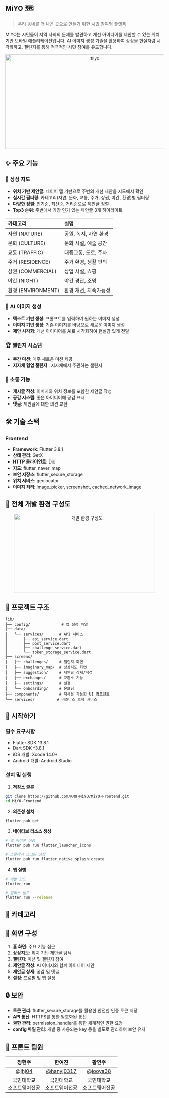 ## MiYO 🗺️

> 우리 동네를 더 나은 곳으로 만들기 위한 시민 참여형 플랫폼

MiYO는 시민들이 지역 사회의 문제를 발견하고 개선 아이디어를 제안할 수 있는 위치 기반 모바일 애플리케이션입니다. AI 이미지 생성 기술을 활용하여 상상을 현실처럼 시각화하고, 챌린지를 통해 적극적인 시민 참여를 유도합니다.

<p align="center">
<img width="550" height="300" alt="miyo" src="https://github.com/user-attachments/assets/1b6daf4a-8c05-4a07-abb1-bdf5c5d549a2" />
</p>

## ✨ 주요 기능

### 📍 상상 지도 
- **위치 기반 제안글**: 네이버 맵 기반으로 주변의 개선 제안을 지도에서 확인
- **실시간 필터링**: 카테고리(자연, 문화, 교통, 주거, 상권, 야간, 환경)별 필터링
- **다양한 정렬**: 인기순, 최신순, 거리순으로 제안글 정렬
- **Top3 순위**: 주변에서 가장 인기 있는 제안글 3개 하이라이트


| 카테고리 | 설명 |
|:-------|:------|
| 자연 (NATURE) | 공원, 녹지, 자연 환경 |
| 문화 (CULTURE) | 문화 시설, 예술 공간 |
| 교통 (TRAFFIC) | 대중교통, 도로, 주차 |
| 주거 (RESIDENCE) | 주거 환경, 생활 편의 |
| 상권 (COMMERCIAL) | 상업 시설, 쇼핑 |
| 야간 (NIGHT) | 야간 경관, 조명 |
| 환경 (ENVIRONMENT) | 환경 개선, 지속가능성 |

### 🎨 AI 이미지 생성
- **텍스트 기반 생성**: 프롬프트를 입력하여 원하는 이미지 생성
- **이미지 기반 생성**: 기존 이미지를 바탕으로 새로운 이미지 생성
- **제안 시각화**: 개선 아이디어를 AI로 시각화하여 현실감 있게 전달

### 🏆 챌린지 시스템
- **주간 미션**: 매주 새로운 미션 제공
- **지자체 협업 챌린지** : 지자체에서 주관하는 챌린지

### 💬 소통 기능
- **게시글 작성**: 이미지와 위치 정보를 포함한 제안글 작성
- **공감 시스템**: 좋은 아이디어에 공감 표시
- **댓글**: 제안글에 대한 의견 교환

## 🛠️ 기술 스택

### Frontend
- **Framework**: Flutter 3.8.1
- **상태 관리**: GetX
- **HTTP 클라이언트**: Dio
- **지도**: flutter_naver_map
- **보안 저장소**: flutter_secure_storage
- **위치 서비스**: geolocator
- **이미지 처리**: image_picker, screenshot, cached_network_image

## 📜 전체 개발 환경 구성도
<p align = "center">
<img width="450" height="250" alt="개발 환경 구성도" src="https://github.com/user-attachments/assets/86a88df5-0968-45e5-b1c1-9785a295795c" />
</p>

## 📁 프로젝트 구조

```
lib/
├── config/              # 앱 설정 파일
├── data/
│   └── services/       # API 서비스
│       ├── api_service.dart
│       ├── post_service.dart
│       ├── challenge_service.dart
│       └── token_storage_service.dart
├── screens/
│   ├── challenges/     # 챌린지 화면
│   ├── imaginary_map/  # 상상지도 화면
│   ├── suggestion/     # 제안글 상세/작성
│   ├── exchanges/      # 교환소 기능
│   ├── settings/       # 설정
│   └── onboarding/     # 온보딩
├── components/         # 재사용 가능한 UI 컴포넌트
└── services/          # 비즈니스 로직 서비스
```

## 🚀 시작하기

### 필수 요구사항
- Flutter SDK ^3.8.1
- Dart SDK ^3.8.1
- iOS 개발: Xcode 14.0+
- Android 개발: Android Studio

### 설치 및 실행

1. **저장소 클론**
```bash
git clone https://github.com/KMU-MiYO/MiYO-Frontend.git
cd MiYO-Frontend
```

2. **의존성 설치**
```bash
flutter pub get
```

3. **네이티브 리소스 생성**
```bash
# 앱 아이콘 생성
flutter pub run flutter_launcher_icons

# 스플래시 스크린 생성
flutter pub run flutter_native_splash:create
```

4. **앱 실행**
```bash
# 개발 모드
flutter run

# 릴리스 빌드
flutter run --release
```

## 🎨 카테고리



## 📱 화면 구성

1. **홈 화면**: 주요 기능 접근
2. **상상지도**: 위치 기반 제안글 탐색
3. **챌린지**: 미션 및 챌린지 참여
4. **제안글 작성**: AI 이미지와 함께 아이디어 제안
5. **제안글 상세**: 공감 및 댓글
6. **설정**: 프로필 및 앱 설정

## 🔒 보안

- **토큰 관리**: flutter_secure_storage를 활용한 안전한 인증 토큰 저장
- **API 통신**: HTTPS를 통한 암호화된 통신
- **권한 관리**: permission_handler를 통한 체계적인 권한 요청
- **config 파일 관리**: 개발 중 사용되는 key 등을 별도로 관리하여 보안 유지

## 👥 프론트 팀원
| 정현주 | 한여진 | 황연주 |
|:--------:|:--------:|:--------:|
| [@jhj04](https://github.com/jhj04) |  [@hanyj0317](https://github.com/hanyj0317) |[@jooya38](https://github.com/jooya38) |
| 국민대학교<br>소프트웨어전공 | 국민대학교<br>소프트웨어전공 |국민대학교<br>소프트웨어전공 |

